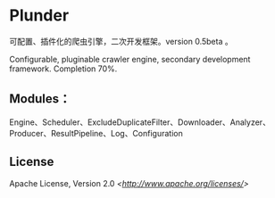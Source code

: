 # Plunder

可配置、插件化的爬虫引擎，二次开发框架。version 0.5beta 。

Configurable, pluginable crawler engine, secondary development framework. Completion 70%.

## Modules：

Engine、Scheduler、ExcludeDuplicateFilter、Downloader、Analyzer、Producer、ResultPipeline、Log、Configuration

## License

Apache License, Version 2.0
_&lt;<http://www.apache.org/licenses/>&gt;_
